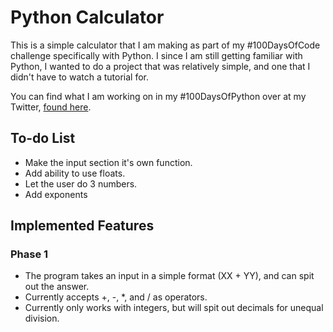# Python Calculator
This is a simple calculator that I am making as part of my #100DaysOfCode challenge specifically with Python. I since I am still getting familiar with Python, I wanted to do a project that was relatively simple, and one that I didn't have to watch a tutorial for.

You can find what I am working on in my #100DaysOfPython over at my Twitter, [found here](https://twitter.com/russintech/status/1687943560409038848?s=20).

## To-do List
- Make the input section it's own function.
- Add ability to use floats.
- Let the user do 3 numbers.
- Add exponents

## Implemented Features
### Phase 1
- The program takes an input in a simple format (XX + YY), and can spit out the answer.
- Currently accepts +, -, *, and / as operators.
- Currently only works with integers, but will spit out decimals for unequal division. 